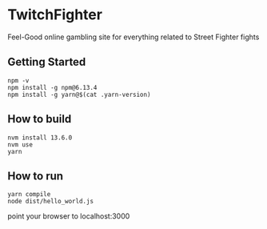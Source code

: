 # TwitchFighter

Feel-Good online gambling site for everything related to Street Fighter fights

## Getting Started

```
npm -v
npm install -g npm@6.13.4
npm install -g yarn@$(cat .yarn-version)
```

## How to build

```
nvm install 13.6.0
nvm use
yarn
```

## How to run

```
yarn compile
node dist/hello_world.js
```

point your browser to localhost:3000
